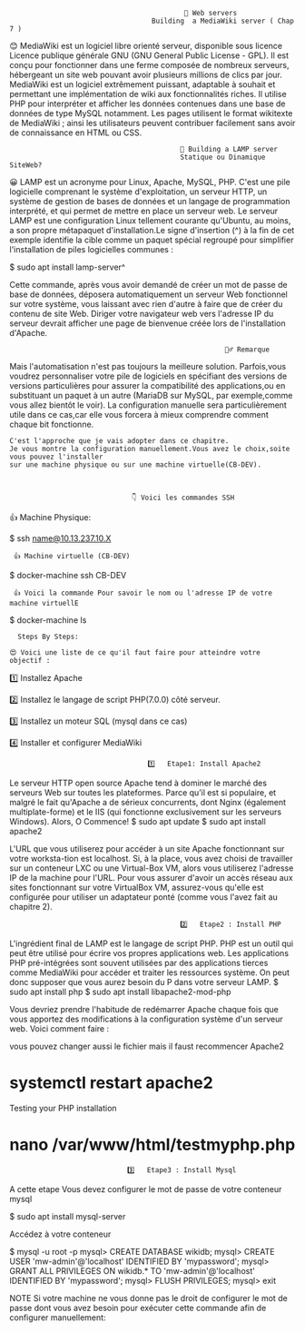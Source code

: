                                                🔎 Web servers 
                                       Building  a MediaWiki server ( Chap 7 )
                                       
   😊 MediaWiki est un logiciel libre orienté serveur, disponible sous licence Licence publique générale GNU (GNU General Public License - GPL). Il est conçu pour fonctionner dans une ferme composée de nombreux serveurs, hébergeant un site web pouvant avoir plusieurs millions de clics par jour.
MediaWiki est un logiciel extrêmement puissant, adaptable à souhait et permettant une implémentation de wiki aux fonctionnalités riches. Il utilise PHP pour interpréter et afficher les données contenues dans une base de données de type MySQL notamment.
Les pages utilisent le format wikitexte de MediaWiki ; ainsi les utilisateurs peuvent contribuer facilement sans avoir de connaissance en HTML ou CSS.

                                              🎾 Building a LAMP server
                                              Statique ou Dinamique SiteWeb?
😀 LAMP est un acronyme pour Linux, Apache, MySQL, PHP. C'est une pile logicielle comprenant le système d'exploitation,
un serveur HTTP, un système de gestion de bases de données et un langage de programmation interprété, et qui permet de mettre en place un serveur web.
   Le serveur LAMP est une configuration Linux tellement courante qu'Ubuntu, au moins, a son propre métapaquet d'installation.Le signe d'insertion (^) à la fin de cet exemple identifie la cible comme un paquet spécial regroupé pour simplifier l'installation de piles logicielles communes : 
   
   $ sudo apt install lamp-server^
   
   Cette commande, après vous avoir demandé de créer un mot de passe de base de données, déposera automatiquement un serveur Web fonctionnel sur votre système, vous laissant avec rien d'autre à faire que de créer du contenu de site Web. Diriger votre navigateur 
   web vers l'adresse IP du serveur devrait afficher une page de bienvenue créée lors de l'installation d'Apache.
   
                                                         🙆‍♂️ Remarque
   
   Mais l'automatisation n'est pas toujours la meilleure solution.
    Parfois,vous voudrez personnaliser votre pile de logiciels en spécifiant des versions de versions particulières 
    pour assurer la compatibilité des applications,ou en substituant 
    un paquet à un autre (MariaDB sur MySQL, par exemple,comme vous allez bientôt le voir).
    La configuration manuelle sera particulièrement utile dans ce cas,car elle vous forcera à mieux comprendre 
    comment chaque bit fonctionne. 
    
    C'est l'approche que je vais adopter dans ce chapitre.
    Je vous montre la configuration manuellement.Vous avez le choix,soite vous pouvez l'installer 
    sur une machine physique ou sur une machine virtuelle(CB-DEV).
                                   
                                  
                                  
                                  👇 Voici les commandes SSH

    
    
   
   👍 Machine Physique:

$ ssh name@10.13.237.10.X 
     
     👍 Machine virtuelle (CB-DEV)

$ docker-machine ssh CB-DEV

     👍 Voici la commande Pour savoir le nom ou l'adresse IP de votre machine virtuellE

$ docker-machine ls
  
      Steps By Steps:
      
    😍 Voici une liste de ce qu'il faut faire pour atteindre votre objectif :
    
 1️⃣ Installez Apache
 
 2️⃣ Installez le langage de script PHP(7.0.0) côté serveur.

 3️⃣ Installez un moteur SQL (mysql dans ce cas)
 
 4️⃣ Installer et configurer MediaWiki
 
                                      1️⃣   Etape1: Install Apache2

Le serveur HTTP open source Apache tend à dominer le marché des serveurs Web sur toutes les plateformes. Parce qu’il est si populaire, et malgré le fait qu'Apache a de sérieux concurrents, dont Nginx (également multiplate-forme) et le IIS (qui fonctionne exclusivement sur les serveurs Windows). Alors, O Commence!
$ sudo apt update
$ sudo apt install apache2

L'URL que vous utiliserez pour accéder à un site Apache fonctionnant sur votre worksta-tion est localhost. Si, à la place, vous avez choisi de travailler sur un conteneur LXC ou une Virtual-Box VM, alors vous utiliserez l'adresse IP de la machine pour l'URL. Pour vous assurer d'avoir un accès réseau aux sites fonctionnant sur votre VirtualBox VM, assurez-vous qu'elle est configurée pour utiliser un adaptateur ponté (comme vous l'avez fait au chapitre 2).

                                              2️⃣   Etape2 : Install PHP
                                              
 L'ingrédient final de LAMP est le langage de script PHP. PHP est un outil qui peut être utilisé pour écrire vos propres applications web. Les applications PHP pré-intégrées sont souvent utilisées par des applications tierces comme MediaWiki pour accéder et traiter les ressources système. On peut donc supposer que vous aurez besoin du P dans votre serveur LAMP.
 $ sudo apt install php
 $ sudo apt install libapache2-mod-php
 
 Vous devriez prendre l'habitude de redémarrer Apache chaque fois que vous apportez des modifications à la configuration système d'un serveur web. Voici comment faire :
 
 vous pouvez changer aussi le fichier mais il faust recommencer Apache2
# systemctl restart apache2
Testing your PHP installation

# nano /var/www/html/testmyphp.php
<?php
phpinfo();
?>
                                 
                                 3️⃣   Etape3 : Install Mysql

A cette etape Vous devez configurer le mot de passe de votre conteneur mysql

$ sudo apt install mysql-server

Accédez à votre conteneur

$ mysql -u root -p
mysql> CREATE DATABASE wikidb;
mysql> CREATE USER 'mw-admin'@'localhost' IDENTIFIED BY 'mypassword';
mysql> GRANT ALL PRIVILEGES ON wikidb.* TO 'mw-admin'@'localhost'
                         IDENTIFIED BY 'mypassword';
mysql> FLUSH PRIVILEGES;
mysql> exit


 NOTE Si votre machine ne vous donne pas le droit de configurer le mot de passe dont vous avez besoin pour exécuter cette commande afin de configurer manuellement:



 




